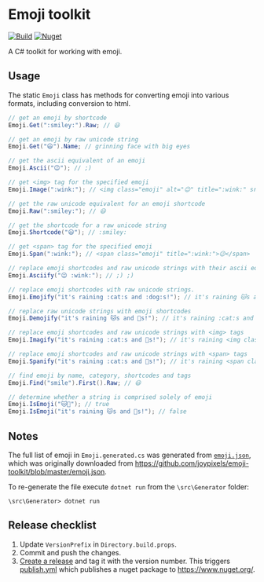 # Emoji toolkit

[![Build](https://github.com/lajjne/emoji-toolkit/actions/workflows/build.yml/badge.svg)](https://github.com/lajjne/emoji-toolkit/actions/workflows/build.yml)
[![Nuget](https://img.shields.io/nuget/v/EmojiToolkit.svg?label=Nuget)](https://www.nuget.org/packages/EmojiToolkit)

A C# toolkit for working with emoji.

## Usage

The static `Emoji` class has methods for converting emoji into various formats, including conversion to html.

```csharp
// get an emoji by shortcode
Emoji.Get(":smiley:").Raw; // 😃

// get an emoji by raw unicode string
Emoji.Get("😃").Name; // grinning face with big eyes

// get the ascii equivalent of an emoji
Emoji.Ascii("😉"); // ;)

// get <img> tag for the specified emoji
Emoji.Image(":wink:"); // <img class="emoji" alt="😉" title=":wink:" src="/emoji/1f609.png" />

// get the raw unicode equivalent for an emoji shortcode
Emoji.Raw(":smiley:"); // 😃

// get the shortcode for a raw unicode string
Emoji.Shortcode("😃"); // :smiley:

// get <span> tag for the specified emoji
Emoji.Span(":wink:"); // <span class="emoji" title=":wink:">😉</span>

// replace emoji shortcodes and raw unicode strings with their ascii equivalents
Emoji.Asciify("😉 :wink:"); // ;) ;)

// replace emoji shortcodes with raw unicode strings.
Emoji.Emojify("it's raining :cat:s and :dog:s!"); // it's raining 🐱s and 🐶s!

// replace raw unicode strings with emoji shortcodes
Emoji.Demojify("it's raining 🐱s and 🐶s!"); // it's raining :cat:s and :dog:s!

// replace emoji shortcodes and raw unicode strings with <img> tags
Emoji.Imagify("it's raining :cat:s and 🐶s!"); // it's raining <img class="emoji" alt="🐱" title=":cat:" src="/emoji/1f431.png" />s and <img class="emoji" alt="🐶" title=":dog:" src="/emoji/1f436.png" />s! 

// replace emoji shortcodes and raw unicode strings with <span> tags
Emoji.Spanify("it's raining :cat:s and 🐶s!"); // it's raining <span class="emoji" title=":cat:">🐱</span>s and <span class="emoji" title=":dog:">🐶</span>s! 

// find emoji by name, category, shortcodes and tags
Emoji.Find("smile").First().Raw; // 😃

// determine whether a string is comprised solely of emoji
Emoji.IsEmoji("🐱🐶"); // true
Emoji.IsEmoji("it's raining 🐱s and 🐶s!"); // false
```

## Notes

The full list of emoji in `Emoji.generated.cs` was generated from [`emoji.json`](/emoji.json),
which was originally downloaded from https://github.com/joypixels/emoji-toolkit/blob/master/emoji.json.

To re-generate the file execute `dotnet run` from the  `\src\Generator` folder:

```shell
\src\Generator> dotnet run
```

## Release checklist

1. Update `VersionPrefix` in `Directory.build.props`.
2. Commit and push the changes.
3. [Create a release](https://github.com/lajjne/emoji-toolkit/releases/new) and tag it with the version number.
   This triggers [publish.yml](https://github.com/lajjne/emoji-toolkit/actions/workflows/publish.yml) which publishes a nuget package to https://www.nuget.org/.
